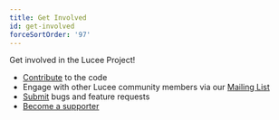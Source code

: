 ```yaml
---
title: Get Involved
id: get-involved
forceSortOrder: '97'
---
```


Get involved in the Lucee Project!

* [Contribute](https://github.com/lucee/Lucee/) to the code
* Engage with other Lucee community members via our [Mailing List](https://dev.lucee.org/)
* [Submit](https://luceeserver.atlassian.net/) bugs and feature requests
* [Become a supporter](https://www.lucee.org/members.html)
